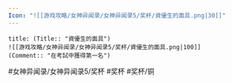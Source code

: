 ```yaml
---
Icon: "![[游戏攻略/女神异闻录/女神异闻录5/奖杯/資優生的面具.png|30]]"
---
```

```ad-common-bronze-trophy
title: (Title:: "資優生的面具")
![[游戏攻略/女神异闻录/女神异闻录5/奖杯/資優生的面具.png|100]]
(Comment:: "在考試中獲得第一名")
```

#女神异闻录/女神异闻录5/奖杯 #奖杯 #奖杯/铜
